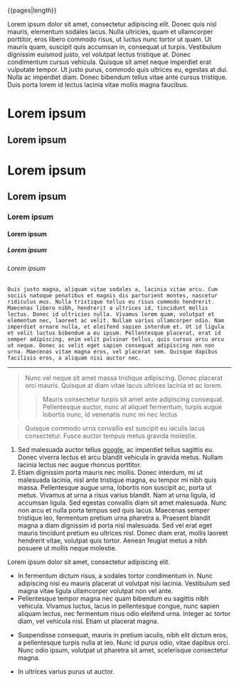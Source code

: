 
{{pages|length}}

Lorem ipsum dolor sit amet, consectetur adipiscing elit. Donec quis nisl mauris, elementum sodales lacus. Nulla ultricies, quam et ullamcorper porttitor, eros libero commodo risus, ut luctus nunc tortor ut quam. Ut mauris quam, suscipit quis accumsan in, consequat ut turpis. Vestibulum dignissim euismod justo, vel volutpat lectus tristique at.
Donec condimentum cursus vehicula. Quisque sit amet neque imperdiet erat vulputate tempor. Ut justo purus, commodo quis ultrices eu, egestas at dui. Nulla ac imperdiet diam. Donec bibendum tellus vitae ante cursus tristique. Duis porta lorem id lectus lacinia vitae mollis magna faucibus.

Lorem ipsum
===========
Lorem ipsum
-----------
# Lorem ipsum
## Lorem ipsum
### Lorem ipsum
#### Lorem ipsum
##### Lorem ipsum
###### Lorem ipsum

    Duis justo magna, aliquam vitae sodales a, lacinia vitae arcu. Cum sociis natoque penatibus et magnis dis parturient montes, nascetur ridiculus mus. Nulla tristique tellus eu risus commodo hendrerit.
    Maecenas libero nibh, hendrerit a ultrices id, tincidunt mollis lectus. Donec id ultricies nulla. Vivamus lorem quam, volutpat et elementum nec, laoreet ac velit. Nullam varius ullamcorper odio. Nam imperdiet ornare nulla, et eleifend sapien interdum et. Ut id ligula et velit luctus bibendum a eu ipsum. Pellentesque placerat, erat id semper adipiscing, enim velit pulvinar tellus, quis cursus arcu arcu ut neque. Donec ac velit eget sapien consequat adipiscing non non urna. Maecenas vitae magna eros, vel placerat sem. Quisque dapibus facilisis eros, a aliquam nisi auctor nec.

-------

> Nunc vel neque sit amet massa tristique adipiscing. Donec placerat orci mauris. Quisque at diam vitae lacus ultrices lacinia et ac lorem.
> > Mauris consectetur turpis sit amet ante adipiscing consequat. Pellentesque auctor, nunc at aliquet fermentum, turpis augue lobortis nunc, id venenatis nunc mi nec lectus

> Quisque commodo urna convallis est suscipit eu iaculis lacus consectetur. Fusce auctor tempus metus gravida molestie.

1. Sed malesuada auctor tellus [google](http://www.google.com), ac imperdiet tellus sagittis eu. Donec viverra lectus et arcu blandit vehicula in gravida metus. Nullam lacinia lectus nec augue rhoncus porttitor.
2. Etiam dignissim porta mauris nec mollis. Donec interdum, mi ut malesuada lacinia, nisl ante tristique magna, eu tempor mi nibh quis massa. Pellentesque augue urna, lobortis non suscipit ac, porta ut metus. Vivamus at urna a risus varius blandit. Nam at urna ligula, id accumsan ligula. Sed egestas convallis diam sit amet malesuada. Nunc non arcu et nulla porta tempus sed quis lacus. Maecenas semper tristique leo, fermentum pretium urna pharetra a. Praesent blandit magna a diam dignissim id porta nisl malesuada. Sed vel erat eget mauris tincidunt pretium eu ultrices nisl. Donec diam erat, mollis laoreet hendrerit vitae, volutpat quis tortor. Aenean feugiat metus a nibh posuere ut mollis neque molestie.

Lorem ipsum dolor sit amet, consectetur adipiscing elit.

* In fermentum dictum risus, a sodales tortor condimentum in. Nunc adipiscing nisi eu mauris placerat ut volutpat nisi lacinia. Vestibulum sed magna vitae ligula ullamcorper volutpat non vel ante.
* Pellentesque tempor magna nec quam bibendum eu sagittis nibh vehicula. Vivamus luctus, lacus in pellentesque congue, nunc sapien aliquam lectus, nec fermentum risus odio eleifend urna. Integer ac tortor diam, vel vehicula nisl. Etiam ut placerat magna.
+ Suspendisse consequat, mauris in pretium iaculis, nibh elit dictum eros, a pellentesque turpis nulla at leo. Nunc id purus odio, vitae dapibus orci. Nunc odio ipsum, volutpat ut pharetra sit amet, scelerisque consectetur magna.
- In ultrices varius purus ut auctor.


